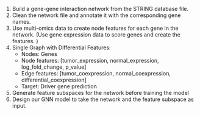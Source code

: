 1. Build a gene-gene interaction network from the STRING database file.
1. Clean the network file and annotate it with the corresponding gene names.
1. Use multi-omics data to create node features for each gene in the network. (Use gene expression data to score genes and create the features. )
1. Single Graph with Differential Features:
    - Nodes: Genes 
    - Node features: [tumor_expression, normal_expression, log_fold_change, p_value]
    - Edge features: [tumor_coexpression, normal_coexpression, differential_coexpression]
    - Target: Driver gene prediction
1. Generate feature subspaces for the network before training the model
1. Design our GNN model to take the network and the feature subspace as input.